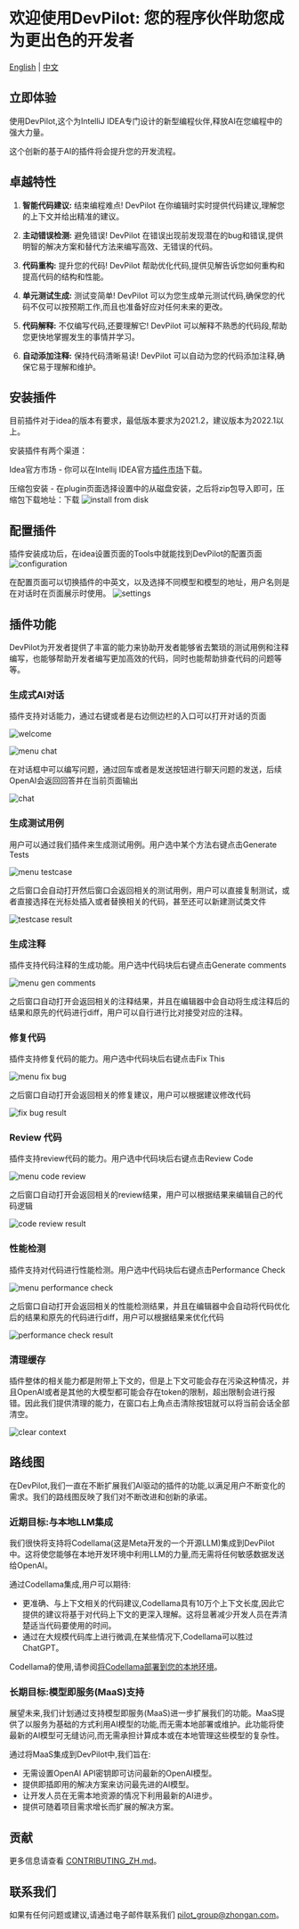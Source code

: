 # 欢迎使用DevPilot: 您的程序伙伴助您成为更出色的开发者

[English](README.md) | [中文](README_ZH.md)

## 立即体验

使用DevPilot,这个为IntelliJ IDEA专门设计的新型编程伙伴,释放AI在您编程中的强大力量。

这个创新的基于AI的插件将会提升您的开发流程。

## 卓越特性

1. **智能代码建议:** 结束编程难点! DevPilot 在你编辑时实时提供代码建议,理解您的上下文并给出精准的建议。

2. **主动错误检测:** 避免错误! DevPilot 在错误出现前发现潜在的bug和错误,提供明智的解决方案和替代方法来编写高效、无错误的代码。

3. **代码重构:** 提升您的代码! DevPilot 帮助优化代码,提供见解告诉您如何重构和提高代码的结构和性能。

4. **单元测试生成:** 测试变简单! DevPilot 可以为您生成单元测试代码,确保您的代码不仅可以按预期工作,而且也准备好应对任何未来的更改。

5. **代码解释:** 不仅编写代码,还要理解它! DevPilot 可以解释不熟悉的代码段,帮助您更快地掌握发生的事情并学习。

6. **自动添加注释:** 保持代码清晰易读! DevPilot 可以自动为您的代码添加注释,确保它易于理解和维护。

## 安装插件

目前插件对于idea的版本有要求，最低版本要求为2021.2，建议版本为2022.1以上。

安装插件有两个渠道：

Idea官方市场 - 你可以在Intellij IDEA官方[插件市场](https://plugins.jetbrains.com/plugin/23322-devpilot)下载。

压缩包安装 - 在plugin页面选择设置中的从磁盘安装，之后将zip包导入即可，压缩包下载地址：下载
![install from disk](doc/images/screenshot/cn/install_from_disk.png)

## 配置插件

插件安装成功后，在idea设置页面的Tools中就能找到DevPilot的配置页面
![configuration](doc/images/screenshot/en/config.png)

在配置页面可以切换插件的中英文，以及选择不同模型和模型的地址，用户名则是在对话时在页面展示时使用。
![settings](doc/images/screenshot/cn/settings.png)

## 插件功能

DevPilot为开发者提供了丰富的能力来协助开发者能够省去繁琐的测试用例和注释编写，也能够帮助开发者编写更加高效的代码，同时也能帮助排查代码的问题等等。

### 生成式AI对话

插件支持对话能力，通过右键或者是右边侧边栏的入口可以打开对话的页面

![welcome](doc/images/screenshot/cn/welcome.png)

![menu chat](doc/images/screenshot/cn/menu_chat.png)

在对话框中可以编写问题，通过回车或者是发送按钮进行聊天问题的发送，后续OpenAI会返回回答并在当前页面输出

![chat](doc/images/screenshot/cn/chat.png)

### 生成测试用例

用户可以通过我们插件来生成测试用例。用户选中某个方法右键点击Generate Tests

![menu testcase](doc/images/screenshot/cn/menu_testcase.png)

之后窗口会自动打开然后窗口会返回相关的测试用例，用户可以直接复制测试，或者直接选择在光标处插入或者替换相关的代码，甚至还可以新建测试类文件

![testcase result](doc/images/screenshot/cn/testcase_result.png)

### 生成注释

插件支持代码注释的生成功能。用户选中代码块后右键点击Generate comments

![menu gen comments](doc/images/screenshot/cn/menu_gen_comments.png)

之后窗口自动打开会返回相关的注释结果，并且在编辑器中会自动将生成注释后的结果和原先的代码进行diff，用户可以自行进行比对接受对应的注释。

### 修复代码

插件支持修复代码的能力。用户选中代码块后右键点击Fix This

![menu fix bug](doc/images/screenshot/cn/menu_fix_bug.png)

之后窗口自动打开会返回相关的修复建议，用户可以根据建议修改代码

![fix bug result](doc/images/screenshot/cn/fix_bug_result.png)

### Review 代码

插件支持review代码的能力。用户选中代码块后右键点击Review Code

![menu code review](doc/images/screenshot/cn/menu_code_review.png)

之后窗口自动打开会返回相关的review结果，用户可以根据结果来编辑自己的代码逻辑

![code review result](doc/images/screenshot/cn/code_review_result.png)

### 性能检测

插件支持对代码进行性能检测。用户选中代码块后右键点击Performance Check

![menu performance check](doc/images/screenshot/cn/menu_performance_check.png)

之后窗口自动打开会返回相关的性能检测结果，并且在编辑器中会自动将代码优化后的结果和原先的代码进行diff，用户可以根据结果来优化代码

![performance check result](doc/images/screenshot/cn/performance_check_result.png)

### 清理缓存

插件整体的相关能力都是附带上下文的，但是上下文可能会存在污染这种情况，并且OpenAI或者是其他的大模型都可能会存在token的限制，超出限制会进行报错。因此我们提供清理的能力，在窗口右上角点击清除按钮就可以将当前会话全部清空。

![clear context](doc/images/screenshot/cn/clear_context.png)

## 路线图

在DevPilot,我们一直在不断扩展我们AI驱动的插件的功能,以满足用户不断变化的需求。我们的路线图反映了我们对不断改进和创新的承诺。

### 近期目标:与本地LLM集成

我们很快将支持将Codellama(这是Meta开发的一个开源LLM)集成到DevPilot中。这将使您能够在本地开发环境中利用LLM的力量,而无需将任何敏感数据发送给OpenAI。

通过Codellama集成,用户可以期待:

- 更准确、与上下文相关的代码建议,Codellama具有10万个上下文长度,因此它提供的建议将基于对代码上下文的更深入理解。这将显著减少开发人员在弄清楚适当代码要使用的时间。
- 通过在大规模代码库上进行微调,在某些情况下,Codellama可以胜过ChatGPT。

Codellama的使用,请参阅[将Codellama部署到您的本地环境](https://github.com/openpilot-hub/codellama-deploy)。

### 长期目标:模型即服务(MaaS)支持

展望未来,我们计划通过支持模型即服务(MaaS)进一步扩展我们的功能。MaaS提供了以服务为基础的方式利用AI模型的功能,而无需本地部署或维护。此功能将使最新的AI模型可无缝访问,而无需承担计算成本或在本地管理这些模型的复杂性。

通过将MaaS集成到DevPilot中,我们旨在:

- 无需设置OpenAI API密钥即可访问最新的OpenAI模型。
- 提供即插即用的解决方案来访问最先进的AI模型。
- 让开发人员在无需本地资源的情况下利用最新的AI进步。
- 提供可随着项目需求增长而扩展的解决方案。

## 贡献

更多信息请查看 [CONTRIBUTING_ZH.md](CONTRIBUTING_ZH.md)。

## 联系我们

如果有任何问题或建议,请通过电子邮件联系我们 [pilot_group@zhongan.com](mailto:pilot_group@zhongan.com)。
